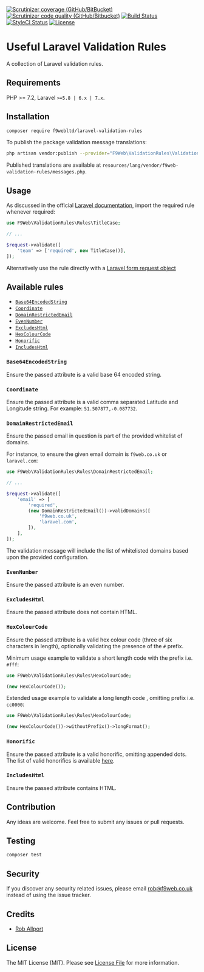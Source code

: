 [![Scrutinizer coverage (GitHub/BitBucket)](https://img.shields.io/scrutinizer/coverage/g/f9webltd/laravel-validation-rules)]()
[![Scrutinizer code quality (GitHub/Bitbucket)](https://img.shields.io/scrutinizer/quality/g/f9webltd/laravel-validation-rules)]()
[![Build Status](https://travis-ci.org/f9webltd/laravel-validation-rules.svg)](https://travis-ci.org/f9webltd/laravel-validation-rules)
[![StyleCI Status](https://github.styleci.io/repos/266997689/shield)](https://github.styleci.io/repos/266997689)
[![License](https://poser.pugx.org/f9webltd/laravel-validation-rules/license)](https://packagist.org/packages/f9webltd/laravel-validation-rules)

# Useful Laravel Validation Rules

A collection of Laravel validation rules.

## Requirements

PHP >= 7.2, Laravel `>=5.8 | 6.x | 7.x`.

## Installation

``` bash
composer require f9webltd/laravel-validation-rules
```

To publish the package validation message translations:

``` bash
php artisan vendor:publish --provider="F9Web\ValidationRules\ValidationRulesServiceProvider"
```

Published translations are available at `resources/lang/vendor/f9web-validation-rules/messages.php`.

## Usage

As discussed in the official [Laravel documentation](https://laravel.com/docs/master/validation#using-rule-objects), import the required rule whenever required:

```php
use F9Web\ValidationRules\Rules\TitleCase;

// ...

$request->validate([
    'team' => ['required', new TitleCase()],
]);
```

Alternatively use the rule directly with a [Laravel form request object](https://laravel.com/docs/7.x/validation#form-request-validation)

## Available rules

- [`Base64EncodedString`](#base64encodedstring)
- [`Coordinate`](#coordinate)
- [`DomainRestrictedEmail`](#domainrestrictedemail)
- [`EvenNumber`](#evennumber)
- [`ExcludesHtml`](#excludeshtml)
- [`HexColourCode`](#hexcolourcode)
- [`Honorific`](#honorific)
- [`IncludesHtml`](#includeshtml)

### `Base64EncodedString`

Ensure the passed attribute is a valid base 64 encoded string.

### `Coordinate`

Ensure the passed attribute is a valid comma separated Latitude and Longitude string. For example: `51.507877,-0.087732`.

### `DomainRestrictedEmail`

Ensure the passed email in question is part of the provided whitelist of domains. 

For instance, to ensure the given email domain is `f9web.co.uk` or `laravel.com`:

```php
use F9Web\ValidationRules\Rules\DomainRestrictedEmail;

// ...

$request->validate([
    'email' => [
        'required', 
        (new DomainRestrictedEmail())->validDomains([
            'f9web.co.uk',
            'laravel.com',
        ]),
    ],
]);
``` 

The validation message will include the list of whitelisted domains based upon the provided configuration.

### `EvenNumber`

Ensure the passed attribute is an even number.

### `ExcludesHtml`

Ensure the passed attribute does not contain HTML.

### `HexColourCode`

Ensure the passed attribute is a valid hex colour code (three of six characters in length), optionally validating the presence of the `#` prefix.

Minimum usage example to validate a short length code with the prefix i.e. `#fff`:

```php
use F9Web\ValidationRules\Rules\HexColourCode;

(new HexColourCode());
``` 

Extended usage example to validate a long length code , omitting prefix i.e. `cc0000`:

```php
use F9Web\ValidationRules\Rules\HexColourCode;

(new HexColourCode())->withoutPrefix()->longFormat();
``` 

### `Honorific`

Ensure the passed attribute is a valid honorific, omitting appended dots. The list of valid honorifics is available [here](src/Support/Honorifics.php).

### `IncludesHtml`

Ensure the passed attribute contains HTML.

## Contribution

Any ideas are welcome. Feel free to submit any issues or pull requests.

## Testing

``` bash
composer test
```

## Security

If you discover any security related issues, please email rob@f9web.co.uk instead of using the issue tracker.

## Credits

- [Rob Allport](https://github.com/ultrono)

## License

The MIT License (MIT). Please see [License File](LICENSE.md) for more information.
